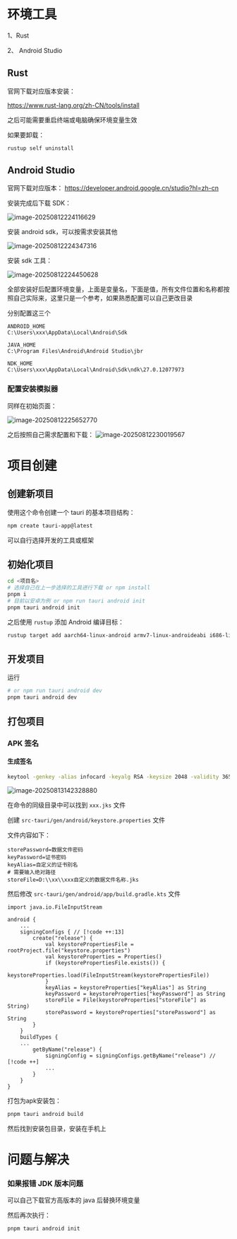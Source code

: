 # 环境工具

1、Rust

2、 Android Studio

## Rust

官网下载对应版本安装：

https://www.rust-lang.org/zh-CN/tools/install

之后可能需要重启终端或电脑确保环境变量生效

如果要卸载：

```bash
rustup self uninstall
```

## Android Studio

官网下载对应版本：
https://developer.android.google.cn/studio?hl=zh-cn

安装完成后下载 SDK：

![image-20250812224116629](https://picr.oss-cn-qingdao.aliyuncs.com/img/image-20250812224116629.png)

安装 android sdk，可以按需求安装其他

![image-20250812224347316](https://picr.oss-cn-qingdao.aliyuncs.com/img/image-20250812224347316.png)

安装 sdk 工具：

![image-20250812224450628](https://picr.oss-cn-qingdao.aliyuncs.com/img/image-20250812224450628.png)

全部安装好后配置环境变量，上面是变量名，下面是值，所有文件位置和名称都按照自己实际来，这里只是一个参考，如果熟悉配置可以自己更改目录

分别配置这三个

```
ANDROID_HOME
C:\Users\xxx\AppData\Local\Android\Sdk

JAVA_HOME
C:\Program Files\Android\Android Studio\jbr

NDK_HOME
C:\Users\xxx\AppData\Local\Android\Sdk\ndk\27.0.12077973
```

### 配置安装模拟器

同样在初始页面：

![image-20250812225652770](https://picr.oss-cn-qingdao.aliyuncs.com/img/image-20250812225652770.png)

之后按照自己需求配置和下载：
![image-20250812230019567](https://picr.oss-cn-qingdao.aliyuncs.com/img/image-20250812230019567.png)

# 项目创建

## 创建新项目

使用这个命令创建一个 tauri 的基本项目结构：

```bash
npm create tauri-app@latest
```

可以自行选择开发的工具或框架

## 初始化项目

```bash
cd <项目名>
# 选择自己在上一步选择的工具进行下载 or npm install
pnpm i
# 目前以安卓为例 or npm run tauri android init
pnpm tauri android init
```

之后使用 `rustup` 添加 Android 编译目标：

```bash
rustup target add aarch64-linux-android armv7-linux-androideabi i686-linux-android x86_64-linux-android
```

## 开发项目

运行

```bash
# or npm run tauri android dev
pnpm tauri android dev
```

## 打包项目

### APK 签名

#### 生成签名

```bash
keytool -genkey -alias infocard -keyalg RSA -keysize 2048 -validity 36500 -keystore infocard.jks -storetype JKS
```

![image-20250813142328880](https://picr.oss-cn-qingdao.aliyuncs.com/img/image-20250813142328880.png)

在命令的同级目录中可以找到 `xxx.jks` 文件

创建 `src-tauri/gen/android/keystore.properties` 文件

文件内容如下：
```
storePassword=数据文件密码
keyPassword=证书密码
keyAlias=自定义的证书别名
# 需要输入绝对路径
storeFile=D:\\xx\\xxx自定义的数据文件名称.jks
```

然后修改 `src-tauri/gen/android/app/build.gradle.kts` 文件

```
import java.io.FileInputStream

android {
	...
	signingConfigs { // [!code ++:13]
        create("release") {
        	val keystorePropertiesFile = rootProject.file("keystore.properties")
            val keystoreProperties = Properties()
            if (keystorePropertiesFile.exists()) {
                keystoreProperties.load(FileInputStream(keystorePropertiesFile))
            }
            keyAlias = keystoreProperties["keyAlias"] as String
            keyPassword = keystoreProperties["keyPassword"] as String
            storeFile = File(keystoreProperties["storeFile"] as String)
            storePassword = keystoreProperties["storePassword"] as String
        }
    }
    buildTypes {
    ...
    	getByName("release") {
			signingConfig = signingConfigs.getByName("release") // [!code ++]
			...
		}
	}
}
```

打包为apk安装包：

```bash
pnpm tauri android build
```

然后找到安装包目录，安装在手机上

# 问题与解决

### 如果报错 JDK 版本问题

可以自己下载官方高版本的 java 后替换环境变量

然后再次执行：
```bash
pnpm tauri android init
```

